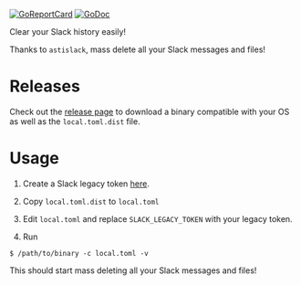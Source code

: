 [![GoReportCard](http://goreportcard.com/badge/github.com/asticode/go-astislack)](http://goreportcard.com/report/github.com/asticode/go-astislack)
[![GoDoc](https://godoc.org/github.com/asticode/go-astislack?status.svg)](https://godoc.org/github.com/asticode/go-astislack)

Clear your Slack history easily!

Thanks to `astislack`, mass delete all your Slack messages and files!

# Releases

Check out the [release page](https://github.com/asticode/go-astislack/releases) to download a binary compatible with your OS as well as the `local.toml.dist` file.

# Usage

1) Create a Slack legacy token [here](https://api.slack.com/custom-integrations/legacy-tokens).

2) Copy `local.toml.dist` to `local.toml`

3) Edit `local.toml` and replace `SLACK_LEGACY_TOKEN` with your legacy token.

4) Run

```
$ /path/to/binary -c local.toml -v
```

This should start mass deleting all your Slack messages and files!